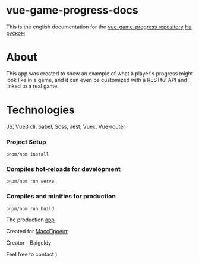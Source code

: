 # vue-game-progress-docs
This is the english documentation for the [vue-game-progress repository](https://github.com/hjdskhooba/vue-game-progress) 
[На руском](RU.md)
# About
This app was created to show an example of what a player's progress might look like in a game, and it can even be customized with a RESTful API and linked to a real game.
# Technologies
JS, Vue3 cli, babel, Scss, Jest, Vuex, Vue-router
### Project Setup
```
pnpm/npm install
```

### Compiles hot-reloads for development
```
pnpm/npm run serve
```

### Compiles and minifies for production
```
pnpm/npm run build
```
The production [app](https://vue-game-progress.vercel.app/)

Created for [МассПроект](https://github.com/MassProject?tab=overview&from=2023-05-01&to=2023-05-14)

Creator - Baigeldy

Feel free to contact )
